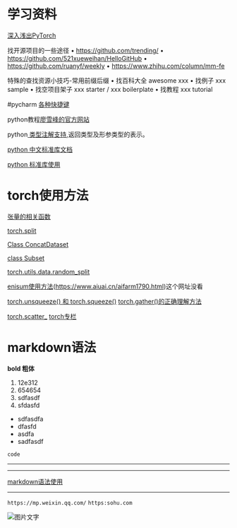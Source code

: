 # 学习资料

[深入浅出PyTorch](https://datawhalechina.github.io/thorough-pytorch/index.html)
<br>


找开源项目的一些途径
• https://github.com/trending/
• https://github.com/521xueweihan/HelloGitHub
• https://github.com/ruanyf/weekly
• https://www.zhihu.com/column/mm-fe

特殊的查找资源小技巧-常用前缀后缀 
• 找百科大全 awesome xxx
• 找例子 xxx sample
• 找空项目架子 xxx starter / xxx boilerplate 
• 找教程  xxx tutorial



#pycharm [各种快捷键](https://cloud.tencent.com/developer/article/1739012)


python教程[廖雪峰的官方网站](https://www.liaoxuefeng.com/wiki/1016959663602400)

python[ 类型注解支持](https://docs.python.org/zh-cn/3/library/typing.html),返回类型及形参类型的表示。


[python 中文标准库文档](https://docs.python.org/zh-cn/3/library/index.html)

[python 标准库使用](https://pymotw.com/3/)    


#  torch使用方法
[张量的相关函数](https://tingsongyu.github.io/PyTorch-Tutorial-2nd/chapter-2/2.4-method-tensor.html)<br>

[torch.split](https://pytorch.org/docs/stable/generated/torch.split.html)


[Class ConcatDataset](https://pytorch.org/docs/stable/_modules/torch/utils/data/dataset.html#ConcatDataset)

[class Subset](https://pytorch.org/docs/stable/_modules/torch/utils/data/dataset.html#Subset)

[torch.utils.data.random_split](https://pytorch.org/docs/stable/data.html?highlight=random_split#torch.utils.data.random_split)


[enisum使用方法](https://zhuanlan.zhihu.com/p/361209187)(https://www.aiuai.cn/aifarm1790.html)这个网址没看

[torch.unsqueeze() 和 torch.squeeze()](https://zhuanlan.zhihu.com/p/86763381)
[torch.gather()的正确理解方法](https://blog.csdn.net/weixin_42200930/article/details/108995776)

[torch.scatter_](https://zhuanlan.zhihu.com/p/339043454)
[torch专栏](https://www.zhihu.com/column/c_1402762765942112256)

# markdown语法
  **bold 粗体**
  1. 12e312
  2. 654654
  3. sdfasdf
  4. sfdasfd


 - sdfasdfa
 - dfasfd
 - asdfa
 - sadfasdf


`code`

---
---

[markdown语法使用](https://markdown.com.cn/editor/)

---

`https://mp.weixin.qq.com/`
`https:sohu.com`

![图片文字](https://i1.wp.com/comlaser.net/wp-content/uploads/2018/03/cropped-road-3133502_1920.jpg)
